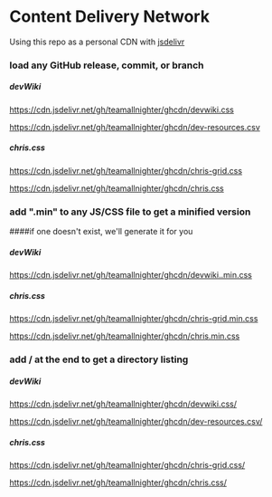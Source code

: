 # Content Delivery Network 

Using this repo as a personal CDN with [jsdelivr](https://www.jsdelivr.com/?docs=gh)

### load any GitHub release, commit, or branch

##### devWiki

https://cdn.jsdelivr.net/gh/teamallnighter/ghcdn/devwiki.css

https://cdn.jsdelivr.net/gh/teamallnighter/ghcdn/dev-resources.csv

##### chris.css

https://cdn.jsdelivr.net/gh/teamallnighter/ghcdn/chris-grid.css

https://cdn.jsdelivr.net/gh/teamallnighter/ghcdn/chris.css


### add ".min" to any JS/CSS file to get a minified version

####if one doesn't exist, we'll generate it for you

##### devWiki

https://cdn.jsdelivr.net/gh/teamallnighter/ghcdn/devwiki..min.css

##### chris.css


https://cdn.jsdelivr.net/gh/teamallnighter/ghcdn/chris-grid.min.css


https://cdn.jsdelivr.net/gh/teamallnighter/ghcdn/chris.min.css


### add / at the end to get a directory listing

##### devWiki

https://cdn.jsdelivr.net/gh/teamallnighter/ghcdn/devwiki.css/

https://cdn.jsdelivr.net/gh/teamallnighter/ghcdn/dev-resources.csv/

##### chris.css

https://cdn.jsdelivr.net/gh/teamallnighter/ghcdn/chris-grid.css/


https://cdn.jsdelivr.net/gh/teamallnighter/ghcdn/chris.css/
